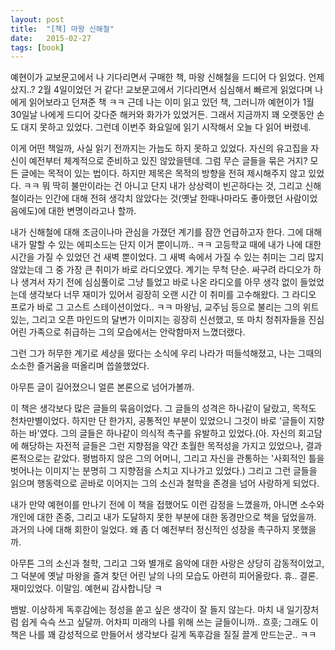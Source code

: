 ```yaml
---
layout: post
title:  "[책] 마왕 신해철"
date:   2015-02-27
tags: [book]
---
```


  예현이가 교보문고에서 나 기다리면서 구매한 책, 마왕 신해철을 드디어 다 읽었다. 언제 샀지..? 2월 4일이었던 거 같다! 교보문고에서 기다리면서 심심해서 빠르게 읽었다며 나에게 읽어보라고 던져준 책 ㅋㅋ 근데 나는 이미 읽고 있던 책, 그러니까 예현이가 1월 30일날 나에게 드디어 갖다준 해커와 화가가 있었거든. 그래서 지금까지 꽤 오랫동안 손도 대지 못하고 있었다. 그런데 이번주 화요일에 읽기 시작해서 오늘 다 읽어 버렸네. 

  이게 어떤 책일까, 사실 읽기 전까지는 가늠도 하지 못하고 있었다. 자신의 유고집을 자신이 예전부터 체계적으로 준비하고 있진 않았을텐데. 그럼 무슨 글들을 묶은 거지? 모든 글에는 목적이 있는 법이다. 하지만 제목은 목적의 방향을 전혀 제시해주지 않고 있었다. ㅋㅋ 뭐 딱히 불만이라는 건 아니고 단지 내가 상상력이 빈곤하다는 것, 그리고 신해철이라는 인간에 대해 전혀 생각치 않았다는 것(옛날 한때나마라도 좋아했던 사람이었음에도)에 대한 변명이라고나 할까. 

  내가 신해철에 대해 조금이나마 관심을 가졌던 계기를 잠깐 언급하고자 한다. 그에 대해 내가 말할 수 있는 에피소드는 단지 이거 뿐이니까.. ㅋㅋ 고등학교 때에 내가 나에 대한 시간을 가질 수 있었던 건 새벽 뿐이었다. 그 새벽 속에서 가질 수 있는 취미는 그리 많지 않았는데 그 중 가장 큰 취미가 바로 라디오였다. 계기는 무척 단순. 싸구려 라디오가 하나 생겨서 자기 전에 심심풀이로 그냥 틀었고 바로 나온 라디오를 아무 생각 없이 들었었는데 생각보다 너무 재미가 있어서 굉장히 오랜 시간 이 취미를 고수해왔다. 그 라디오 프로가 바로 그 고스트 스테이션이었다.. ㅋㅋ 마왕님, 교주님 등으로 불리는 그의 위트있는, 그리고 오픈 마인드의 달변가 이미지는 굉장히 신선했고, 또 마치 청취자들을 진심 어린 가족으로 취급하는 그의 모습에서는 안락함마저 느꼈더랬다. 

  그런 그가 허무한 계기로 세상을 떴다는 소식에 우리 나라가 떠들석해졌고, 나는 그때의 소소한 즐거움을 떠올리며 씁쓸했었다. 

  아무튼 글이 길어졌으니 얼른 본론으로 넘어가볼까. 

  이 책은 생각보다 많은 글들의 묶음이었다. 그 글들의 성격은 하나같이 달랐고, 목적도 천차만별이었다. 하지만 단 한가지, 공통적인 부분이 있었으니 그것이 바로 '글들이 지향하는 바'였다. 그의 글들은 하나같이 의식적 촉구를 유발하고 있었다.(아. 자신의 회고담에 해당하는 자전적 글들은 그런 지향점을 약간 초월한 목적성을 가지고 있었으나, 결과론적으로는 같았다. 평범하지 않은 그의 어머니, 그리고 자신을 관통하는 '사회적인 틀을 벗어나는 이미지'는 분명히 그 지향점을 스치고 지나가고 있었다.) 그리고 그런 글들을 읽으며 행동력으로 곧바로 이어지는 그의 소신과 철학을 존경을 넘어 사랑하게 되었다. 

  내가 만약 예현이를 만나기 전에 이 책을 접했어도 이런 감정을 느꼈을까, 아니면 소수와 개인에 대한 존중, 그리고 내가 도달하지 못한 부분에 대한 동경만으로 책을 덮었을까. 과거의 나에 대해 회한이 일었다. 왜 좀 더 예전부터 정신적인 성장을 촉구하지 못했을까. 

  아무튼 그의 소신과 철학, 그리고 그와 별개로 음악에 대한 사랑은 상당히 감동적이었고, 그 덕분에 옛날 마왕을 즐겨 찾던 어린 날의 나의 모습도 아련히 피어올랐다. 휴.. 결론. 재미있었다. 이말임. 예현씨 감사합니당 ㅋ 

뱀발. 이상하게 독후감에는 정성을 쏟고 싶은 생각이 잘 들지 않는다. 마치 내 일기장처럼 쉽게 슥슥 쓰고 싶달까. 어차피 미래의 나를 위해 쓰는 글들이니까.. 흐흣; 그래도 이 책은 나를 꽤 감성적으로 만들어서 생각보다 길게 독후감을 질질 끌게 만드는군.. ㅋㅋ